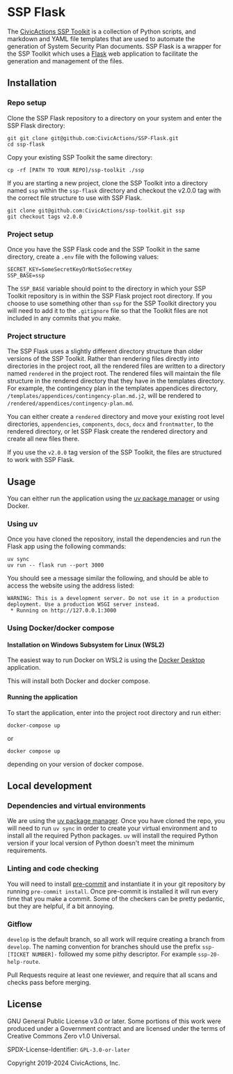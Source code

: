 # SSP Flask

The [CivicActions SSP Toolkit](https://github.com/Civicactions/ssp-toolkit) is a collection of Python
scripts, and markdown and YAML file templates that are used to automate the generation of System Security
Plan documents. SSP Flask is a wrapper for the SSP Toolkit which uses a
[Flask](https://flask.palletsprojects.com/en/stable/) web application to facilitate the generation and
management of the files.

## Installation

### Repo setup

Clone the SSP Flask repository to a directory on your system and enter the SSP Flask directory:

```shell
git git clone git@github.com:CivicActions/SSP-Flask.git
cd ssp-flask
```

Copy your existing SSP Toolkit the same directory:

```shell
cp -rf [PATH TO YOUR REPO]/ssp-toolkit ./ssp
```

If you are starting a new project, clone the SSP Toolkit into a directory named `ssp` within the `ssp-flask`
directory and checkout the v2.0.0 tag with the correct file structure to use with SSP Flask.

```shell
git clone git@github.com:CivicActions/ssp-toolkit.git ssp
git checkout tags v2.0.0
```

### Project setup

Once you have the SSP Flask code and the SSP Toolkit in the same directory, create a `.env` file with the
following values:

```dotenv
SECRET_KEY=SomeSecretKeyOrNotSoSecretKey
SSP_BASE=ssp
```

The `SSP_BASE` variable should point to the directory in which your SSP Toolkit repository is in within the SSP
Flask project root directory. If you choose to use something other than `ssp` for the SSP Toolkit directory
you will need to add it to the `.gitignore` file so that the Toolkit files are not included in any commits
that you make.

### Project structure

The SSP Flask uses a slightly different directory structure than older versions of the SSP Toolkit. Rather
than rendering files directly into directories in the project root, all the rendered files are written to a
directory named `rendered` in the project root. The rendered files will maintain the file structure in the
rendered directory that they have in the templates directory. For example, the contingency plan in the
templates appendices directory, `/templates/appendices/contingency-plan.md.j2`, will be rendered to
`/rendered/appendices/contingency-plan.md`.

You can either create a `rendered` directory and move your existing root level directories,
`appendencies`, `components`, `docs`, `docx` and `frontmatter`, to the rendered
directory, or let SSP Flask create the rendered directory and create all new files there.

If you use the `v2.0.0` tag version of the SSP Toolkit, the files are structured to work with SSP Flask.

## Usage

You can either run the application using the [uv package manager](https://docs.astral.sh/uv/)
or using Docker.

### Using uv

Once you have cloned the repository, install the dependencies and run the Flask
app using the following commands:

```shell
uv sync
uv run -- flask run --port 3000
```

You should see a message similar the following, and should be able to access
the website using the address listed:

```shell
WARNING: This is a development server. Do not use it in a production deployment. Use a production WSGI server instead.
 * Running on http://127.0.0.1:3000
```

### Using Docker/docker compose

#### Installation on Windows Subsystem for Linux (WSL2)

The easiest way to run Docker on WSL2 is using the
[Docker Desktop](https://www.docker.com/products/docker-desktop) application.

This will install both Docker and docker compose.

#### Running the application

To start the application, enter into the project root directory and run either:

```shell
docker-compose up
```

or

```shell
docker compose up
```

depending on your version of docker compose.

## Local development

### Dependencies and virtual environments

We are using the [uv package manager](https://docs.astral.sh/uv/getting-started/installation/). Once you have
cloned the repo, you will need to run `uv sync` in order to create your virtual environment and to install
all the required Python packages. `uv` will install the required Python version if your local version of
Python doesn't meet the minimum requirements.

### Linting and code checking

You will need to install [pre-commit](https://pre-commit.com/#install) and instantiate it in your git
repository by running `pre-commit install`. Once pre-commit is installed it will run every time that you make
a commit. Some of the checkers can be pretty pedantic, but they are helpful, if a bit annoying.

### Gitflow

`develop` is the default branch, so all work will require creating a branch from `develop`. The naming
convention for branches should use the prefix `ssp-[TICKET NUMBER]-` followed my some pithy descriptor. For example `ssp-20-help-route`.

Pull Requests require at least one reviewer, and require that all scans and checks pass before merging.

## License

GNU General Public License v3.0 or later. Some portions of this work were produced under a Government contract and are licensed under the terms of Creative Commons Zero v1.0 Universal.

SPDX-License-Identifier: `GPL-3.0-or-later`

Copyright 2019-2024 CivicActions, Inc.
